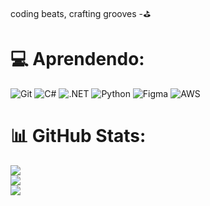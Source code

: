 coding beats, crafting grooves -⛳
# # 


# 💻 Aprendendo:
![Git](https://img.shields.io/badge/GIT-E44C30?style=for-the-badge&logo=git&logoColor=white) ![C#](https://img.shields.io/badge/C%23-239120?style=for-the-badge&logo=c-sharp&logoColor=white) ![.NET](https://img.shields.io/badge/.NET-5C2D91?style=for-the-badge&logo=.net&logoColor=white) ![Python](https://img.shields.io/badge/Python-3776AB?style=for-the-badge&logo=python&logoColor=white) ![Figma](https://img.shields.io/badge/Figma-696969?style=for-the-badge&logo=figma&logoColor=figma) ![AWS](https://img.shields.io/badge/AWS-000.svg?style=for-the-badge&logo=amazon-aws&logoColor=white)
# 📊 GitHub Stats:
![](https://github-readme-stats.vercel.app/api?username=ifxaamorim&theme=dark&hide_border=false&include_all_commits=false&count_private=false)<br/>
![](https://github-readme-streak-stats.herokuapp.com/?user=ifxaamorim&theme=dark&hide_border=false)<br/>
![](https://github-readme-stats.vercel.app/api/top-langs/?username=ifxaamorim&theme=dark&hide_border=false&include_all_commits=false&count_private=false&layout=compact)


<!-- Proudly created with GPRM ( https://gprm.itsvg.in ) -->
